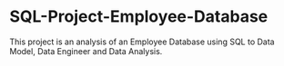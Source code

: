 # SQL-Project-Employee-Database
This project is an analysis of an Employee Database using SQL to Data Model, Data Engineer and Data Analysis.
